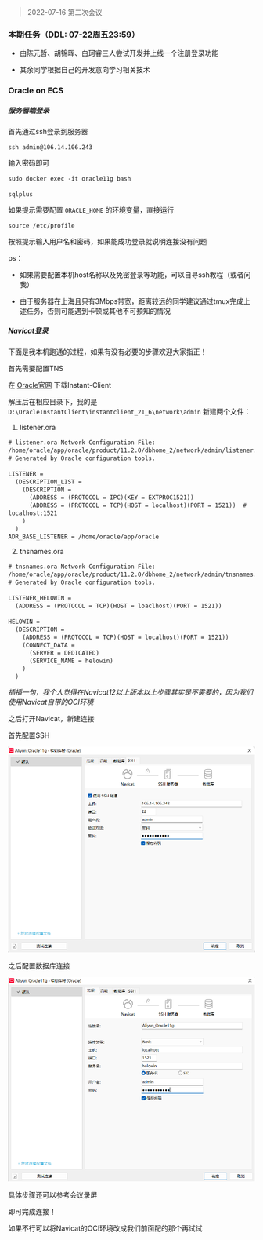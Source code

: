 > 2022-07-16 第二次会议

### 本期任务（DDL: 07-22周五23:59）

- 由陈元哲、胡锦晖、白珂睿三人尝试开发并上线一个注册登录功能

- 其余同学根据自己的开发意向学习相关技术

### Oracle on ECS

##### 服务器端登录

首先通过ssh登录到服务器

```
ssh admin@106.14.106.243
```

输入密码即可

```
sudo docker exec -it oracle11g bash

sqlplus

```

如果提示需要配置 `ORACLE_HOME` 的环境变量，直接运行

```
source /etc/profile
```

按照提示输入用户名和密码，如果能成功登录就说明连接没有问题

ps：

- 如果需要配置本机host名称以及免密登录等功能，可以自寻ssh教程（或者问我）

- 由于服务器在上海且只有3Mbps带宽，距离较远的同学建议通过tmux完成上述任务，否则可能遇到卡顿或其他不可预知的情况

##### Navicat登录

下面是我本机跑通的过程，如果有没有必要的步骤欢迎大家指正！

首先需要配置TNS

在 [Oracle官网](https://www.oracle.com/database/technologies/instant-client/winx64-64-downloads.html) 下载Instant-Client

解压后在相应目录下，我的是 `D:\OracleInstantClient\instantclient_21_6\network\admin` 新建两个文件：

1. listener.ora

```
# listener.ora Network Configuration File: /home/oracle/app/oracle/product/11.2.0/dbhome_2/network/admin/listener.ora
# Generated by Oracle configuration tools.

LISTENER =
  (DESCRIPTION_LIST =
    (DESCRIPTION =
      (ADDRESS = (PROTOCOL = IPC)(KEY = EXTPROC1521))
      (ADDRESS = (PROTOCOL = TCP)(HOST = localhost)(PORT = 1521))  # localhost:1521
    )
  )
ADR_BASE_LISTENER = /home/oracle/app/oracle
```

2. tnsnames.ora

```
# tnsnames.ora Network Configuration File: /home/oracle/app/oracle/product/11.2.0/dbhome_2/network/admin/tnsnames.ora
# Generated by Oracle configuration tools.

LISTENER_HELOWIN =
  (ADDRESS = (PROTOCOL = TCP)(HOST = loaclhost)(PORT = 1521))

HELOWIN =
  (DESCRIPTION =
    (ADDRESS = (PROTOCOL = TCP)(HOST = localhost)(PORT = 1521))
    (CONNECT_DATA =
      (SERVER = DEDICATED)
      (SERVICE_NAME = helowin)  
    )
  )
```

*插播一句，我个人觉得在Navicat12以上版本以上步骤其实是不需要的，因为我们使用Navicat自带的OCI环境*

之后打开Navicat，新建连接

首先配置SSH

![Navicat_SSH](./Resources/Navicat_SSH.png)

之后配置数据库连接

![Navicat_Normal](./Resources/Navicat_Normal.png)

具体步骤还可以参考会议录屏

即可完成连接！

如果不行可以将Navicat的OCI环境改成我们前面配的那个再试试